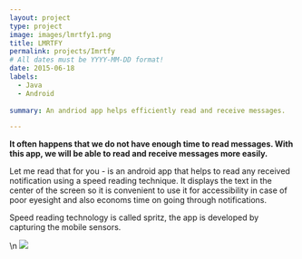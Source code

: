 ```yaml
---
layout: project
type: project
image: images/lmrtfy1.png
title: LMRTFY
permalink: projects/Imrtfy
# All dates must be YYYY-MM-DD format!
date: 2015-06-18
labels:
  - Java
  - Android
  
summary: An andriod app helps efficiently read and receive messages.

---
```

**It often happens that we do not have enough time to read messages. With this app, we will be able to read and receive messages more easily.**
  
Let me read that for you - is an android app that helps to read any received notification using a speed reading technique.
It displays the text in the center of the screen so it is convenient to use it for accessibility in case of poor eyesight and also economs time on going through notifications.

Speed reading technology is called spritz, the app is developed by capturing the mobile sensors.

<p align="center">
  
\n
<img src="https://li-jj.github.io/images/LMRTFY.gif">
</p>

